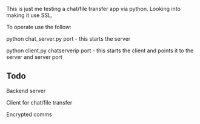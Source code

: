 This is just me testing a chat/file transfer app via python. Looking into making it use SSL.  

To operate use the follow:

python chat_server.py port - this starts the server

python client.py chatserverip port - this starts the client and points it to the server and server port

Todo
-----
Backend server

Client for chat/file transfer

Encrypted comms

